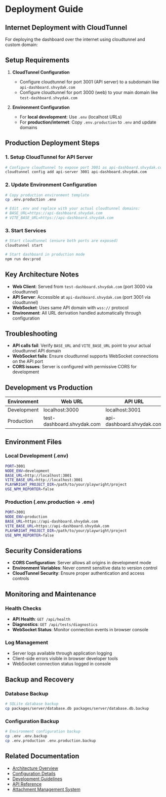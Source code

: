 # Deployment Guide

## Internet Deployment with CloudTunnel

For deploying the dashboard over the internet using cloudtunnel and custom domain:

## Setup Requirements

1. **CloudTunnel Configuration**

   - Configure cloudtunnel for port 3001 (API server) to a subdomain like `api-dashboard.shvydak.com`
   - Configure cloudtunnel for port 3000 (web) to your main domain like `test-dashboard.shvydak.com`

2. **Environment Configuration**
   - For **local development**: Use `.env` (localhost URLs)
   - For **production/internet**: Copy `.env.production` to `.env` and update domains

## Production Deployment Steps

### 1. Setup CloudTunnel for API Server

```bash
# Configure cloudtunnel to expose port 3001 as api-dashboard.shvydak.com
cloudtunnel config add api-server 3001 api-dashboard.shvydak.com
```

### 2. Update Environment Configuration

```bash
# Copy production environment template
cp .env.production .env

# Edit .env and replace with your actual cloudtunnel domains:
# BASE_URL=https://api-dashboard.shvydak.com
# VITE_BASE_URL=https://api-dashboard.shvydak.com
```

### 3. Start Services

```bash
# Start cloudtunnel (ensure both ports are exposed)
cloudtunnel start

# Start dashboard in production mode
npm run dev:prod
```

## Key Architecture Notes

- **Web Client**: Served from `test-dashboard.shvydak.com` (port 3000 via cloudtunnel)
- **API Server**: Accessible at `api-dashboard.shvydak.com` (port 3001 via cloudtunnel)
- **WebSocket**: Uses same API domain with `wss://` protocol
- **Environment**: All URL derivation handled automatically through configuration

## Troubleshooting

- **API calls fail**: Verify `BASE_URL` and `VITE_BASE_URL` point to your actual cloudtunnel API domain
- **WebSocket fails**: Ensure cloudtunnel supports WebSocket connections on the API port
- **CORS issues**: Server is configured with permissive CORS for development

## Development vs Production

| Environment | Web URL                    | API URL                   | Configuration              |
| ----------- | -------------------------- | ------------------------- | -------------------------- |
| Development | localhost:3000             | localhost:3001            | `.env`                     |
| Production  | test-dashboard.shvydak.com | api-dashboard.shvydak.com | `.env.production` → `.env` |

## Environment Files

### Local Development (.env)

```bash
PORT=3001
NODE_ENV=development
BASE_URL=http://localhost:3001
VITE_BASE_URL=http://localhost:3001
PLAYWRIGHT_PROJECT_DIR=/path/to/your/playwright/project
USE_NPM_REPORTER=false
```

### Production (.env.production → .env)

```bash
PORT=3001
NODE_ENV=production
BASE_URL=https://api-dashboard.shvydak.com
VITE_BASE_URL=https://api-dashboard.shvydak.com
PLAYWRIGHT_PROJECT_DIR=/path/to/your/playwright/project
USE_NPM_REPORTER=false
```

## Security Considerations

- **CORS Configuration**: Server allows all origins in development mode
- **Environment Variables**: Never commit sensitive data to version control
- **CloudTunnel Security**: Ensure proper authentication and access controls

## Monitoring and Maintenance

### Health Checks

- **API Health**: `GET /api/health`
- **Diagnostics**: `GET /api/tests/diagnostics`
- **WebSocket Status**: Monitor connection events in browser console

### Log Management

- Server logs available through application logging
- Client-side errors visible in browser developer tools
- WebSocket connection status logged in console

## Backup and Recovery

### Database Backup

```bash
# SQLite database backup
cp packages/server/database.db packages/server/database.db.backup
```

### Configuration Backup

```bash
# Environment configuration backup
cp .env .env.backup
cp .env.production .env.production.backup
```

## Related Documentation

- [Architecture Overview](./ARCHITECTURE.md)
- [Configuration Details](./CONFIGURATION.md)
- [Development Guidelines](./DEVELOPMENT.md)
- [API Reference](./API_REFERENCE.md)
- [Attachment Management System](./features/PER_RUN_ATTACHMENTS.md)